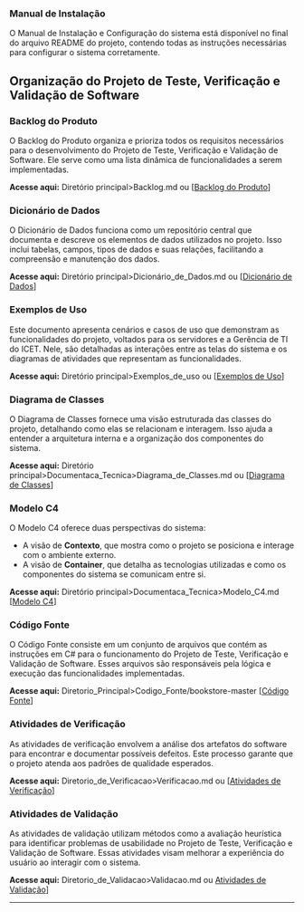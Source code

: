 ### Manual de Instalação
O Manual de Instalação e Configuração do sistema está disponível no final do arquivo README do projeto, contendo todas as instruções necessárias para configurar o sistema corretamente.

## Organização do Projeto de Teste, Verificação e Validação de Software

### Backlog do Produto
O Backlog do Produto organiza e prioriza todos os requisitos necessários para o desenvolvimento do Projeto de Teste, Verificação e Validação de Software. Ele serve como uma lista dinâmica de funcionalidades a serem implementadas.

**Acesse aqui:** Diretório principal>Backlog.md ou [[Backlog do Produto](https://github.com/Thonzx/Trabalho_I_TVV/blob/main/Diretorio_Principal/Backlog.md)]

### Dicionário de Dados
O Dicionário de Dados funciona como um repositório central que documenta e descreve os elementos de dados utilizados no projeto. Isso inclui tabelas, campos, tipos de dados e suas relações, facilitando a compreensão e manutenção dos dados.

**Acesse aqui:**  Diretório principal>Dicionário_de_Dados.md ou [[Dicionário de Dados](https://github.com/Thonzx/Trabalho_I_TVV/blob/main/Diretorio_Principal/Dicionario_de_Dados.md)]

### Exemplos de Uso
Este documento apresenta cenários e casos de uso que demonstram as funcionalidades do projeto, voltados para os servidores e a Gerência de TI do ICET. Nele, são detalhadas as interações entre as telas do sistema e os diagramas de atividades que representam as funcionalidades.

**Acesse aqui:**  Diretório principal>Exemplos_de_uso ou [[Exemplos de Uso](https://github.com/Thonzx/Trabalho_I_TVV/blob/main/Diretorio_Principal/Exemplos_de_Uso.md)]

### Diagrama de Classes
O Diagrama de Classes fornece uma visão estruturada das classes do projeto, detalhando como elas se relacionam e interagem. Isso ajuda a entender a arquitetura interna e a organização dos componentes do sistema.

**Acesse aqui:** Diretório principal>Documentaca_Tecnica>Diagrama_de_Classes.md ou [[Diagrama de Classes](https://github.com/Thonzx/Trabalho_I_TVV/blob/main/Diretorio_Principal/Documentaca_Tecnica/Diagrama_de_Classe.md)]

### Modelo C4
O Modelo C4 oferece duas perspectivas do sistema:
- A visão de **Contexto**, que mostra como o projeto se posiciona e interage com o ambiente externo.
- A visão de **Container**, que detalha as tecnologias utilizadas e como os componentes do sistema se comunicam entre si.

**Acesse aqui:** Diretório principal>Documentaca_Tecnica>Modelo_C4.md [[Modelo C4](https://github.com/Thonzx/Trabalho_I_TVV/blob/main/Diretorio_Principal/Documentaca_Tecnica/Modelo_C4.md)]

### Código Fonte
O Código Fonte consiste em um conjunto de arquivos que contém as instruções em C# para o funcionamento do Projeto de Teste, Verificação e Validação de Software. Esses arquivos são responsáveis pela lógica e execução das funcionalidades implementadas.

**Acesse aqui:** Diretorio_Principal>Codigo_Fonte/bookstore-master [[Código Fonte](https://github.com/Thonzx/Trabalho_I_TVV/tree/main/Diretorio_Principal/Codigo_Fonte/bookstore-master)]

### Atividades de Verificação
As atividades de verificação envolvem a análise dos artefatos do software para encontrar e documentar possíveis defeitos. Este processo garante que o projeto atenda aos padrões de qualidade esperados.

**Acesse aqui:** Diretorio_de_Verificacao>Verificacao.md ou [[Atividades de Verificação](https://github.com/Thonzx/Trabalho_I_TVV/blob/main/Diretorio_de_Verificacao/Verificacao.md)]

### Atividades de Validação
As atividades de validação utilizam métodos como a avaliação heurística para identificar problemas de usabilidade no Projeto de Teste, Verificação e Validação de Software. Essas atividades visam melhorar a experiência do usuário ao interagir com o sistema.

**Acesse aqui:** Diretorio_de_Validacao>Validacao.md ou [Atividades de Validação](https://github.com/Thonzx/Trabalho_I_TVV/blob/main/Diretorio_de_Validacao/Validacao_Usabilidade.md)]

---
